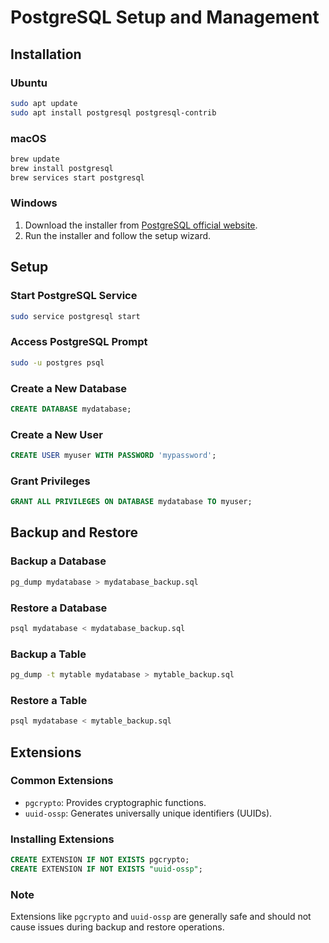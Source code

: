 # PostgreSQL Setup and Management

## Installation

### Ubuntu
```sh
sudo apt update
sudo apt install postgresql postgresql-contrib
```

### macOS
```sh
brew update
brew install postgresql
brew services start postgresql
```

### Windows
1. Download the installer from [PostgreSQL official website](https://www.postgresql.org/download/windows/).
2. Run the installer and follow the setup wizard.

## Setup

### Start PostgreSQL Service
```sh
sudo service postgresql start
```

### Access PostgreSQL Prompt
```sh
sudo -u postgres psql
```

### Create a New Database
```sql
CREATE DATABASE mydatabase;
```

### Create a New User
```sql
CREATE USER myuser WITH PASSWORD 'mypassword';
```

### Grant Privileges
```sql
GRANT ALL PRIVILEGES ON DATABASE mydatabase TO myuser;
```

## Backup and Restore

### Backup a Database
```sh
pg_dump mydatabase > mydatabase_backup.sql
```

### Restore a Database
```sh
psql mydatabase < mydatabase_backup.sql
```

### Backup a Table
```sh
pg_dump -t mytable mydatabase > mytable_backup.sql
```

### Restore a Table
```sh
psql mydatabase < mytable_backup.sql
```

## Extensions

### Common Extensions
- `pgcrypto`: Provides cryptographic functions.
- `uuid-ossp`: Generates universally unique identifiers (UUIDs).

### Installing Extensions
```sql
CREATE EXTENSION IF NOT EXISTS pgcrypto;
CREATE EXTENSION IF NOT EXISTS "uuid-ossp";
```

### Note
Extensions like `pgcrypto` and `uuid-ossp` are generally safe and should not cause issues during backup and restore operations.
